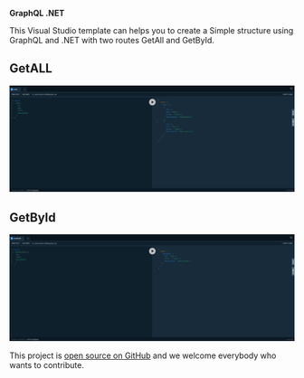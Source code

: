 **GraphQL .NET**

 This Visual Studio template can helps you to create a Simple structure using GraphQL and .NET with two routes GetAll and GetById.

## GetALL
![Screenshot_1.png](./images/Screenshot_1.png)

## GetById
![Screenshot_2.png](./images/Screenshot_2.png)

This project is [open source on GitHub](https://github.com/programadriano/template-graphql-dotnet) and we welcome everybody who wants to contribute.
